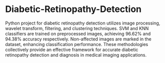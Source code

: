 # Diabetic-Retinopathy-Detection
Python project for diabetic retinopathy detection utilizes image processing, wavelet transform, filtering, and clustering techniques. SVM and KNN classifiers are trained on preprocessed images, achieving 96.62% and 94.38% accuracy respectively. Non-affected images are marked in the dataset, enhancing classification performance. These methodologies collectively provide an effective framework for accurate diabetic retinopathy detection and diagnosis in medical imaging applications.
